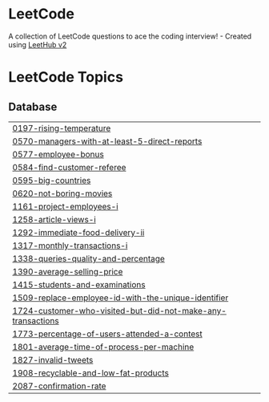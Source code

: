 # LeetCode
A collection of LeetCode questions to ace the coding interview! - Created using [LeetHub v2](https://github.com/arunbhardwaj/LeetHub-2.0)

<!---LeetCode Topics Start-->
# LeetCode Topics
## Database
|  |
| ------- |
| [0197-rising-temperature](https://github.com/Aravindh0/LeetCode/tree/master/0197-rising-temperature) |
| [0570-managers-with-at-least-5-direct-reports](https://github.com/Aravindh0/LeetCode/tree/master/0570-managers-with-at-least-5-direct-reports) |
| [0577-employee-bonus](https://github.com/Aravindh0/LeetCode/tree/master/0577-employee-bonus) |
| [0584-find-customer-referee](https://github.com/Aravindh0/LeetCode/tree/master/0584-find-customer-referee) |
| [0595-big-countries](https://github.com/Aravindh0/LeetCode/tree/master/0595-big-countries) |
| [0620-not-boring-movies](https://github.com/Aravindh0/LeetCode/tree/master/0620-not-boring-movies) |
| [1161-project-employees-i](https://github.com/Aravindh0/LeetCode/tree/master/1161-project-employees-i) |
| [1258-article-views-i](https://github.com/Aravindh0/LeetCode/tree/master/1258-article-views-i) |
| [1292-immediate-food-delivery-ii](https://github.com/Aravindh0/LeetCode/tree/master/1292-immediate-food-delivery-ii) |
| [1317-monthly-transactions-i](https://github.com/Aravindh0/LeetCode/tree/master/1317-monthly-transactions-i) |
| [1338-queries-quality-and-percentage](https://github.com/Aravindh0/LeetCode/tree/master/1338-queries-quality-and-percentage) |
| [1390-average-selling-price](https://github.com/Aravindh0/LeetCode/tree/master/1390-average-selling-price) |
| [1415-students-and-examinations](https://github.com/Aravindh0/LeetCode/tree/master/1415-students-and-examinations) |
| [1509-replace-employee-id-with-the-unique-identifier](https://github.com/Aravindh0/LeetCode/tree/master/1509-replace-employee-id-with-the-unique-identifier) |
| [1724-customer-who-visited-but-did-not-make-any-transactions](https://github.com/Aravindh0/LeetCode/tree/master/1724-customer-who-visited-but-did-not-make-any-transactions) |
| [1773-percentage-of-users-attended-a-contest](https://github.com/Aravindh0/LeetCode/tree/master/1773-percentage-of-users-attended-a-contest) |
| [1801-average-time-of-process-per-machine](https://github.com/Aravindh0/LeetCode/tree/master/1801-average-time-of-process-per-machine) |
| [1827-invalid-tweets](https://github.com/Aravindh0/LeetCode/tree/master/1827-invalid-tweets) |
| [1908-recyclable-and-low-fat-products](https://github.com/Aravindh0/LeetCode/tree/master/1908-recyclable-and-low-fat-products) |
| [2087-confirmation-rate](https://github.com/Aravindh0/LeetCode/tree/master/2087-confirmation-rate) |
<!---LeetCode Topics End-->